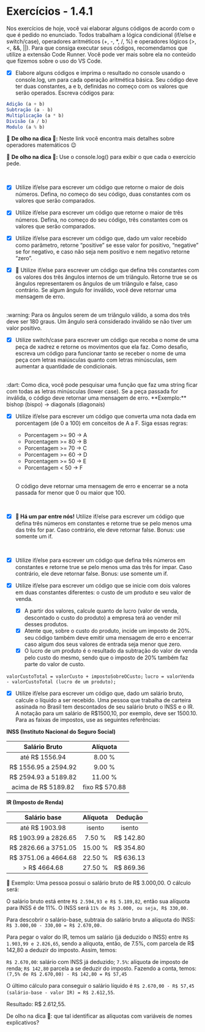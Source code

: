 # Exercícios - 1.4.1

Nos exercícios de hoje, você vai elaborar alguns códigos de acordo com o que é pedido no enunciado. Todos trabalham a lógica condicional (if/else e switch/case), operadores aritméticos (+, -, *, /, %) e operadores lógicos (>, <, &&, ||). Para que consiga executar seus códigos, recomendamos que utilize a extensão Code Runner. Você pode ver mais sobre ela no conteúdo que fizemos sobre o uso do VS Code.

- [x] Elabore alguns códigos e imprima o resultado no console usando o console.log, um para cada operação aritmética básica. Seu código deve ter duas constantes, a e b, definidas no começo com os valores que serão operados. Escreva códigos para:

``` js
Adição (a + b)
Subtração (a - b)
Multiplicação (a * b)
Divisão (a / b)
Modulo (a % b)
```

:dart: **De olho na dica 👀:** Neste link você encontra mais detalhes sobre operadores matemáticos 😉

:dart: **De olho na dica 👀:** Use o console.log() para exibir o que cada o exercício pede.

<br>

- [x] Utilize if/else para escrever um código que retorne o maior de dois números. Defina, no começo do seu código, duas constantes com os valores que serão comparados.

- [x] Utilize if/else para escrever um código que retorne o maior de três números. Defina, no começo do seu código, três constantes com os valores que serão comparados.

- [x] Utilize if/else para escrever um código que, dado um valor recebido como parâmetro, retorne “positive” se esse valor for positivo, “negative” se for negativo, e caso não seja nem positivo e nem negativo retorne “zero”.

- [x] 🚀 Utilize if/else para escrever um código que defina três constantes com os valores dos três ângulos internos de um triângulo. Retorne true se os ângulos representarem os ângulos de um triângulo e false, caso contrário. Se algum ângulo for inválido, você deve retornar uma mensagem de erro.
<br>
    :warning: Para os ângulos serem de um triângulo válido, a soma dos três deve ser 180 graus. Um ângulo será considerado inválido se não tiver um valor positivo.

<br>

- [x] Utilize switch/case para escrever um código que receba o nome de uma peça de xadrez e retorne os movimentos que ela faz.
Como desafio, escreva um código para funcionar tanto se receber o nome de uma peça com letras maiúsculas quanto com letras minúsculas, sem aumentar a quantidade de condicionais.
<br>
  :dart: Como dica, você pode pesquisar uma função que faz uma string ficar com todas as letras minúsculas (lower case). Se a peça passada for inválida, o código deve retornar uma mensagem de erro. **Exemplo:** bishop (bispo) -> diagonals (diagonais)

<br>

- [x] Utilize if/else para escrever um código que converta uma nota dada em porcentagem (de 0 a 100) em conceitos de A a F. Siga essas regras:
    - Porcentagem >= 90 -> A
    - Porcentagem >= 80 -> B
    - Porcentagem >= 70 -> C
    - Porcentagem >= 60 -> D
    - Porcentagem >= 50 -> E
    - Porcentagem < 50 -> F
  
  <br>

  O código deve retornar uma mensagem de erro e encerrar se a nota passada for menor que 0 ou maior que 100.

<br>

- [x] **🚀 Há um par entre nós!** Utilize if/else para escrever um código que defina três números em constantes e retorne true se pelo menos uma das três for par. Caso contrário, ele deve retornar false.
Bonus: use somente um if.

<br>

- [x] Utilize if/else para escrever um código que defina três números em constantes e retorne true se pelo menos uma das três for ímpar. Caso contrário, ele deve retornar false.
Bonus: use somente um if.

- [x] Utilize if/else para escrever um código que se inicie com dois valores em duas constantes diferentes: o custo de um produto e seu valor de venda. 
  - [x] A partir dos valores, calcule quanto de lucro (valor de venda, descontado o custo do produto) a empresa terá ao vender mil desses produtos. 
  - [x] Atente que, sobre o custo do produto, incide um imposto de 20%. seu código também deve emitir uma mensagem de erro e encerrar caso algum dos seus valores de entrada seja menor que zero.
  - [x] O lucro de um produto é o resultado da subtração do valor de venda pelo custo do mesmo, sendo que o imposto de 20% também faz parte do valor de custo.

`valorCustoTotal = valorCusto + impostoSobreOCusto;`
`lucro = valorVenda - valorCustoTotal (lucro de um produto);`

- [x] Utilize if/else para escrever um código que, dado um salário bruto, calcule o líquido a ser recebido. Uma pessoa que trabalha de carteira assinada no Brasil tem descontados de seu salário bruto o INSS e o IR. A notação para um salário de R$1500,10, por exemplo, deve ser 1500.10. Para as faixas de impostos, use as seguintes referências:



**INSS (Instituto Nacional do Seguro Social)**

| Salário Bruto | Alíquota |
| :----: | :----: |
| até R$ 1556.94 | 8.00 % |
| R$ 1556.95 a 2594.92 | 9.00 % |
| R$ 2594.93 a 5189.82 | 11.00 % |
| acima de R$ 5189.82 | fixo R$ 570.88 | 


**IR (Imposto de Renda)**

| Salário base | Alíquota | Dedução |
| :---: | :---: | :---: |
| até R$ 1903.98 | isento | isento |
| R$ 1903.99 a 2826.65 | 7.50 % | R$ 142.80 |
| R$ 2826.66 a 3751.05 | 15.00 % | R$ 354.80 |
| R$ 3751.06 a 4664.68 | 22.50 % | R$ 636.13 |
|  > R$ 4664.68 | 27.50 % | R$ 869.36 |


:dart: Exemplo: Uma pessoa possui o salário bruto de R$ 3.000,00. O cálculo será:

O salário bruto está entre `R$ 2.594,93 e R$ 5.189,82`, então sua alíquota para INSS é de 11%. O INSS será `11% de R$ 3.000, ou seja, R$ 330,00.`

Para descobrir o salário-base, subtraia do salário bruto a alíquota do INSS: `R$ 3.000,00 - 330,00 = R$ 2.670,00.`

Para pegar o valor do IR, temos um salário (já deduzido o INSS) entre `R$ 1.903,99 e 2.826,65`, sendo a alíquota, então, de 7.5%, com parcela de R$ 142,80 a deduzir do imposto. Assim, temos:

`R$ 2.670,00`: salário com INSS já deduzido;
`7.5%`: alíquota de imposto de renda;
`R$ 142,80` parcela a se deduzir do imposto.
Fazendo a conta, temos: `(7,5% de R$ 2.670,00) - R$ 142,80 = R$ 57,45`

O último cálculo para conseguir o salário líquido é `R$ 2.670,00 - R$ 57,45 (salário-base - valor IR) = R$ 2.612,55`.

Resultado: R$ 2.612,55.

De olho na dica 👀: que tal identificar as alíquotas com variáveis de nomes explicativos?